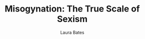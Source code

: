 ---
title: "Misogynation: The True Scale of Sexism"
author: "Laura Bates"
isbn: "1471169243"
isbn13: "9781471169243"
rating: "4"
publisher: "Simon & Schuster UK"
pages: "320"
publishYear: "2018"
read: "2019"
goodreads_id: "36634052"
language: "en"
---